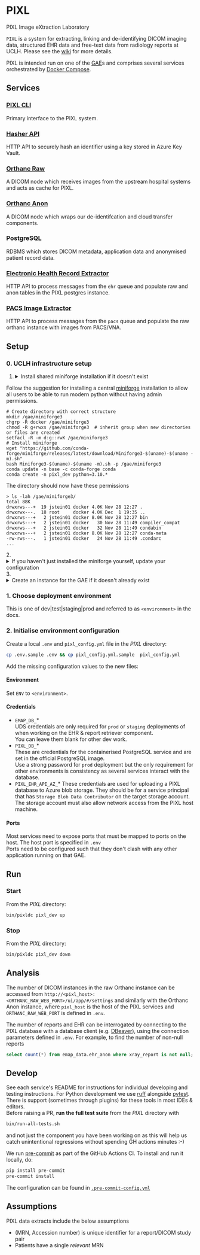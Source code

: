 # PIXL
PIXL Image eXtraction Laboratory

`PIXL` is a system for extracting, linking and de-identifying DICOM imaging data, structured EHR data and free-text data from radiology reports at UCLH.
Please see the [wiki](https://github.com/UCLH-Foundry/PIXL/wiki) for more details.

PIXL is intended run on one of the [GAE](https://github.com/UCLH-Foundry/Book-of-FlowEHR/blob/main/glossary.md#gaes)s and comprises
several services orchestrated by [Docker Compose](https://docs.docker.com/compose/).

## Services
### [PIXL CLI](./cli/README.md)
Primary interface to the PIXL system.
### [Hasher API](./hasher/README.md)
HTTP API to securely hash an identifier using a key stored in Azure Key Vault.
### [Orthanc Raw](./orthanc/orthanc-raw/README.md)
A DICOM node which receives images from the upstream hospital systems and acts as cache for PIXL.
### [Orthanc Anon](./orthanc/orthanc-anon/README.md)
A DICOM node which wraps our de-identifcation and cloud transfer components.
### PostgreSQL
RDBMS which stores DICOM metadata, application data and anonymised patient record data.
### [Electronic Health Record Extractor](./pixl_ehr/README.md)
HTTP API to process messages from the `ehr` queue and populate raw and anon tables in the PIXL postgres instance. 
### [PACS Image Extractor](./pixl_pacs/README.md)
HTTP API to process messages from the `pacs` queue and populate the raw orthanc instance with images from PACS/VNA. 

## Setup

### 0. UCLH infrastructure setup

1. <details><summary>Install shared miniforge installation if it doesn't exist</summary>
  Follow the suggestion for installing a central [miniforge](https://github.com/conda-forge/miniforge)
  installation to allow all users to be able to run modern python without having admin permissions.

  ```shell
  # Create directory with correct structure
  mkdir /gae/miniforge3
  chgrp -R docker /gae/miniforge3
  chmod -R g+rwxs /gae/miniforge3  # inherit group when new directories or files are created
  setfacl -R -m d:g::rwX /gae/miniforge3
  # Install miniforge
  wget "https://github.com/conda-forge/miniforge/releases/latest/download/Miniforge3-$(uname)-$(uname -m).sh"
  bash Miniforge3-$(uname)-$(uname -m).sh -p /gae/miniforge3 
  conda update -n base -c conda-forge conda
  conda create -n pixl_dev python=3.10.*
  ```

  The directory should now have these permissions

  ```
  > ls -lah /gae/miniforge3/
  total 88K
  drwxrws---+  19 jstein01 docker 4.0K Nov 28 12:27 .
  drwxrwx---.  18 root     docker 4.0K Dec  1 19:35 ..
  drwxrws---+   2 jstein01 docker 8.0K Nov 28 12:27 bin
  drwxrws---+   2 jstein01 docker   30 Nov 28 11:49 compiler_compat
  drwxrws---+   2 jstein01 docker   32 Nov 28 11:49 condabin
  drwxrws---+   2 jstein01 docker 8.0K Nov 28 12:27 conda-meta
  -rw-rws---.   1 jstein01 docker   24 Nov 28 11:49 .condarc
  ...
  ```
</details>
2. <details><summary>If you haven't just installed the miniforge yourself, update your configuration</summary>
  Edit `~/.bash_profile` to add `/gae/miniforge3/bin` to the PATH. for example
  
  ```
  PATH=$PATH:$HOME/.local/bin:$HOME/bin:/gae/miniforge3/bin
  ```
  
  Run the updated profile (or reconnect to the GAE) so that conda is in your PATH
  
  ```shell
  source ~/.bash_profile
  ```
  
  Initialise conda
  
  ```shell
  conda init bash
  ```
  
  Run the updated profile (or reconnect to the GAE) so that conda is in your PATH
  
  ```shell
  source ~/.bash_profile
  ```
  
  Activate an existing pixl environment
  
  ```shell
  conda activate pixl_dev
  ```
</details>
3. <details><summary>Create an instance for the GAE if it doesn't already exist</summary>
  Select a place for the deployment. On UCLH infrastructure this will be in `/gae`, so `/gae/pixl-dev` for example.
  
  ```shell
  mkdir /gae/pixl_dev
  chgrp -R docker /gae/pixl_dev
  chmod -R g+rwxs /gae/pixl_dev  # inherit group when new directories or files are created
  setfacl -R -m d:g::rwX /gae/pixl_dev
  # now clone the repository or copy an existing deployment
  ```
</details>

### 1. Choose deployment environment
This is one of dev|test|staging|prod and referred to as `<environment>` in the docs.

### 2. Initialise environment configuration
Create a local `.env` and `pixl_config.yml` file in the _PIXL_ directory:
```bash
cp .env.sample .env && cp pixl_config.yml.sample  pixl_config.yml
```
Add the missing configuration values to the new files:

#### Environment
Set `ENV` to `<environment>`.

#### Credentials
- `EMAP_DB_`*  
UDS credentials are only required for `prod` or `staging` deployments of when working on the EHR & report retriever component.  
You can leave them blank for other dev work. 
- `PIXL_DB_`*  
These are credentials for the containerised PostgreSQL service and are set in the official PostgreSQL image.   
Use a strong password for `prod` deployment but the only requirement for other environments is consistency as several services interact with the database.
- `PIXL_EHR_API_AZ_`*
These credentials are used for uploading a PIXL database to Azure blob storage. They should be for a service principal that has `Storage Blob Data Contributor`
on the target storage account. The storage account must also allow network access from the PIXL host machine.

#### Ports
Most services need to expose ports that must be mapped to ports on the host. The host port is specified in `.env`  
Ports need to be configured such that they don't clash with any other application running on that GAE.  


## Run

### Start
From the _PIXL_ directory:
```bash
bin/pixldc pixl_dev up
```

### Stop
From the _PIXL_ directory:
```bash
bin/pixldc pixl_dev down
```

## Analysis

The number of DICOM instances in the raw Orthanc instance can be accessed from
`http://<pixl_host>:<ORTHANC_RAW_WEB_PORT>/ui/app/#/settings` and similarly with 
the Orthanc Anon instance, where `pixl_host` is the host of the PIXL services
and `ORTHANC_RAW_WEB_PORT` is defined in `.env`.

The number of reports and EHR can be interrogated by connecting to the PIXL 
database with a database client (e.g. [DBeaver](https://dbeaver.io/)), using 
the connection parameters defined in `.env`. For example, to find the number of 
non-null reports

```sql
select count(*) from emap_data.ehr_anon where xray_report is not null;
```


## Develop
See each service's README for instructions for individual developing and testing instructions. 
For Python development we use [ruff](https://docs.astral.sh/ruff/) alongside [pytest](https://www.pytest.org/).
There is support (sometimes through plugins) for these tools in most IDEs & editors.  
Before raising a PR, **run the full test suite** from the _PIXL_ directory with
```bash
bin/run-all-tests.sh
```
and not just the component you have been working on as this will help us catch unintentional regressions without spending GH actions minutes :-)   

We run [pre-commit](https://pre-commit.com/) as part of the GitHub Actions CI. To install and run it locally, do:

```sh
pip install pre-commit
pre-commit install
```

The configuration can be found in [`.pre-commit-config.yml`](./.pre-commit-config.yaml)

## Assumptions

PIXL data extracts include the below assumptions

- (MRN, Accession number) is unique identifier for a report/DICOM study pair
- Patients have a single _relevant_ MRN
